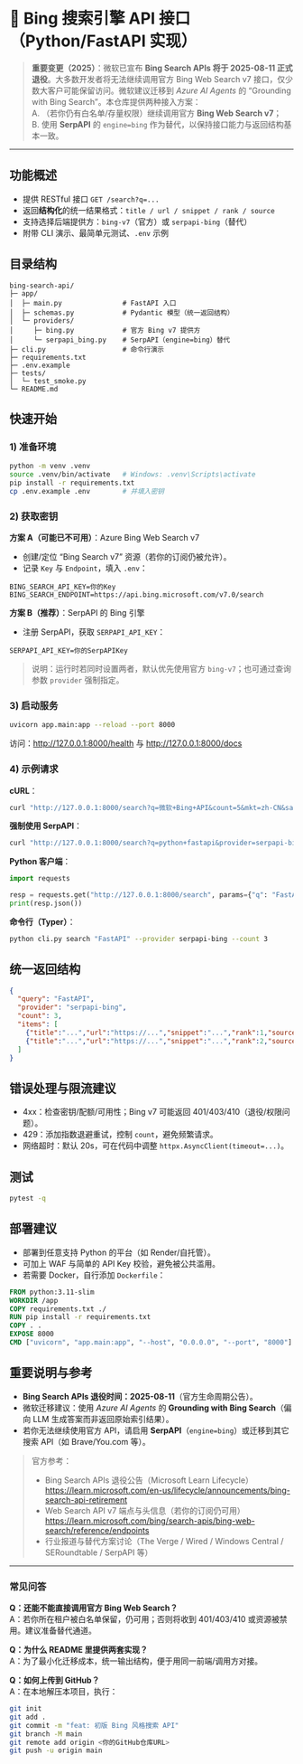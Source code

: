 # 🔎 Bing 搜索引擎 API 接口（Python/FastAPI 实现）

> **重要变更（2025）**：微软已宣布 **Bing Search APIs 将于 2025-08-11 正式退役**。大多数开发者将无法继续调用官方 Bing Web Search v7 接口，仅少数大客户可能保留访问。微软建议迁移到 *Azure AI Agents* 的 “Grounding with Bing Search”。本仓库提供两种接入方案：  
> A. （若你仍有白名单/存量权限）继续调用官方 **Bing Web Search v7**；  
> B. 使用 **SerpAPI** 的 `engine=bing` 作为替代，以保持接口能力与返回结构基本一致。

---

## 功能概述

- 提供 RESTful 接口 `GET /search?q=...`  
- 返回**结构化**的统一结果格式：`title / url / snippet / rank / source`
- 支持选择后端提供方：`bing-v7`（官方）或 `serpapi-bing`（替代）
- 附带 CLI 演示、最简单元测试、`.env` 示例

## 目录结构

```
bing-search-api/
├─ app/
│  ├─ main.py               # FastAPI 入口
│  ├─ schemas.py            # Pydantic 模型（统一返回结构）
│  └─ providers/
│     ├─ bing.py            # 官方 Bing v7 提供方
│     └─ serpapi_bing.py    # SerpAPI（engine=bing）替代
├─ cli.py                   # 命令行演示
├─ requirements.txt
├─ .env.example
├─ tests/
│  └─ test_smoke.py
└─ README.md
```

## 快速开始

### 1) 准备环境

```bash
python -m venv .venv
source .venv/bin/activate   # Windows: .venv\Scripts\activate
pip install -r requirements.txt
cp .env.example .env        # 并填入密钥
```

### 2) 获取密钥

**方案 A（可能已不可用）**：Azure Bing Web Search v7  
- 创建/定位 “Bing Search v7” 资源（若你的订阅仍被允许）。  
- 记录 `Key` 与 `Endpoint`，填入 `.env`：

```
BING_SEARCH_API_KEY=你的Key
BING_SEARCH_ENDPOINT=https://api.bing.microsoft.com/v7.0/search
```

**方案 B（推荐）**：SerpAPI 的 Bing 引擎  
- 注册 SerpAPI，获取 `SERPAPI_API_KEY`：

```
SERPAPI_API_KEY=你的SerpAPIKey
```

> 说明：运行时若同时设置两者，默认优先使用官方 `bing-v7`；也可通过查询参数 `provider` 强制指定。

### 3) 启动服务

```bash
uvicorn app.main:app --reload --port 8000
```

访问：<http://127.0.0.1:8000/health> 与 <http://127.0.0.1:8000/docs>

### 4) 示例请求

**cURL**：
```bash
curl "http://127.0.0.1:8000/search?q=微软+Bing+API&count=5&mkt=zh-CN&safe_search=Moderate&include_raw=false"
```

**强制使用 SerpAPI**：
```bash
curl "http://127.0.0.1:8000/search?q=python+fastapi&provider=serpapi-bing&count=5"
```

**Python 客户端**：
```python
import requests

resp = requests.get("http://127.0.0.1:8000/search", params={"q": "FastAPI 教程", "count": 5})
print(resp.json())
```

**命令行（Typer）**：
```bash
python cli.py search "FastAPI" --provider serpapi-bing --count 3
```

## 统一返回结构

```json
{
  "query": "FastAPI",
  "provider": "serpapi-bing",
  "count": 3,
  "items": [
    {"title":"...","url":"https://...","snippet":"...","rank":1,"source":"serpapi-bing"},
    {"title":"...","url":"https://...","snippet":"...","rank":2,"source":"serpapi-bing"}
  ]
}
```

## 错误处理与限流建议

- 4xx：检查密钥/配额/可用性；Bing v7 可能返回 401/403/410（退役/权限问题）。
- 429：添加指数退避重试，控制 `count`，避免频繁请求。
- 网络超时：默认 20s，可在代码中调整 `httpx.AsyncClient(timeout=...)`。

## 测试

```bash
pytest -q
```

## 部署建议
- 部署到任意支持 Python 的平台（如 Render/自托管）。
- 可加上 WAF 与简单的 API Key 校验，避免被公共滥用。
- 若需要 Docker，自行添加 `Dockerfile`：
```dockerfile
FROM python:3.11-slim
WORKDIR /app
COPY requirements.txt ./
RUN pip install -r requirements.txt
COPY . .
EXPOSE 8000
CMD ["uvicorn", "app.main:app", "--host", "0.0.0.0", "--port", "8000"]
```

## 重要说明与参考

- **Bing Search APIs 退役时间：2025-08-11**（官方生命周期公告）。
- 微软迁移建议：使用 *Azure AI Agents* 的 **Grounding with Bing Search**（偏向 LLM 生成答案而非返回原始索引结果）。
- 若你无法继续使用官方 API，请启用 **SerpAPI**（`engine=bing`）或迁移到其它搜索 API（如 Brave/You.com 等）。

> 官方参考：
> - Bing Search APIs 退役公告（Microsoft Learn Lifecycle）  
>   https://learn.microsoft.com/en-us/lifecycle/announcements/bing-search-api-retirement
> - Web Search API v7 端点与头信息（若你的订阅仍可用）  
>   https://learn.microsoft.com/bing/search-apis/bing-web-search/reference/endpoints
> - 行业报道与替代方案讨论（The Verge / Wired / Windows Central / SERoundtable / SerpAPI 等）

---

### 常见问答

**Q：还能不能直接调用官方 Bing Web Search？**  
A：若你所在租户被白名单保留，仍可用；否则将收到 401/403/410 或资源被禁用。建议准备替代通道。

**Q：为什么 README 里提供两套实现？**  
A：为了最小化迁移成本，统一输出结构，便于用同一前端/调用方对接。

**Q：如何上传到 GitHub？**  
A：在本地解压本项目，执行：
```bash
git init
git add .
git commit -m "feat: 初版 Bing 风格搜索 API"
git branch -M main
git remote add origin <你的GitHub仓库URL>
git push -u origin main
```
